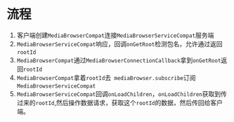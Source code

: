 # 流程
1. 客户端创建`MediaBrowserCompat`连接`MediaBrowserServiceCompat`服务端
2. `MediaBrowserServiceCompat`响应，回调`onGetRoot`检测包名，允许通过返回`rootId`
3. `MediaBrowserCompat`通过`MediaBrowserConnectionCallback`拿到`onGetRoot`返回`rootId`
4. `MediaBrowserCompat`拿着`rootId`去` mediaBrowser.subscribe`订阅`MediaBrowserServiceCompat`
5. `MediaBrowserServiceCompat`回调`onLoadChildren`，`onLoadChildren`获取到传过来的`rootId`,然后操作数据请求，获取这个`rootId`的数据，然后传回给客户端。
